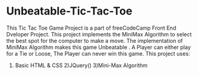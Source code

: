 # Unbeatable-Tic-Tac-Toe
This Tic Tac Toe Game Project is a part of freeCodeCamp Front End Dveloper Project. 
This project implements the MiniMax Algorithm to select the best spot for the computer to make a move. The implementation of MiniMax Algorithm makes this game Unbeatable .
A Player can either play for a Tie or Loose, The Player can never win this game.
This project uses: 
 1) Basic HTML & CSS 
 2)JQuery() 
 3)Mini-Max Algorithm
